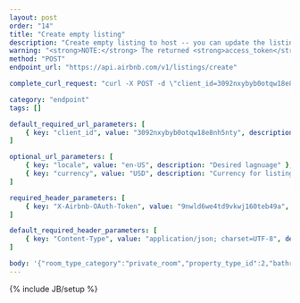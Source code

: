 ```yaml
---
layout: post
order: "14"
title: "Create empty listing"
description: "Create empty listing to host -- you can update the listing with information in other requests."
warning: "<strong>NOTE:</strong> The returned <strong>access_token</strong> is required to hit logged-in endpoints."
method: "POST"
endpoint_url: "https://api.airbnb.com/v1/listings/create"

complete_curl_request: "curl -X POST -d \"client_id=3092nxybyb0otqw18e8nh5nty\" -d \"locale=en-US\" -d \"currency=USD\" -H \"X-Airbnb-OAuth-Token: 9nwld6we4td9vkwj160teb49a\" -H \"Content-Type: application/json; charset=UTF-8\" --data-binary \"{\"room_type_category\":\"private_room\",\"property_type_id\":2,\"bathrooms\":1,\"person_capacity\":1,\"beds\":1,\"bedrooms\":1,\"city\":\"Sunnyvale, California, US\"}\" --compressed https://api.airbnb.com/v1/listings/create"

category: "endpoint"
tags: []

default_required_url_parameters: [
	{ key: "client_id", value: "3092nxybyb0otqw18e8nh5nty", description: "API Key" }
]

optional_url_parameters: [
	{ key: "locale", value: "en-US", description: "Desired lagnuage" },
	{ key: "currency", value: "USD", description: "Currency for listings" }
]

required_header_parameters: [
	{ key: "X-Airbnb-OAuth-Token", value: "9nwld6we4td9vkwj160teb49a", description: "Airbnb auth token (from auth-ing with login endpoints)" }
]

default_required_header_parameters: [
	{ key: "Content-Type", value: "application/json; charset=UTF-8", description: "Content type" }
]

body: '{"room_type_category":"private_room","property_type_id":2,"bathrooms":1,"person_capacity":1,"beds":1,"bedrooms":1,"city":"Sunnyvale, California, US"}'
---
```

{% include JB/setup %}
